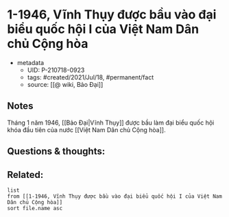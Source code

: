 # 1-1946, Vĩnh Thụy được bầu vào đại biểu quốc hội I của Việt Nam Dân chủ Cộng hòa

- metadata
	- UID: P-210718-0923
	- tags: #created/2021/Jul/18, #permanent/fact 
	- source: [[@ wiki, Bảo Đại]]

## Notes
Tháng 1 năm 1946, [[Bảo Đại|Vĩnh Thụy]] được bầu làm đại biểu quốc hội khóa đầu tiên của nước [[Việt Nam Dân chủ Cộng hòa]].

## Questions & thoughts:

## Related:
```dataview
list
from [[1-1946, Vĩnh Thụy được bầu vào đại biểu quốc hội I của Việt Nam Dân chủ Cộng hòa]]
sort file.name asc
```
